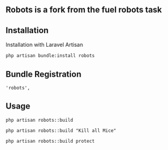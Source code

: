 ## Robots is a fork from the fuel robots task





## Installation

Installation with Laravel Artisan

	php artisan bundle:install robots

## Bundle Registration

	'robots',

## Usage

	php artisan robots::build
	
	php artisan robots::build "Kill all Mice"
	
	php artisan robots::build protect